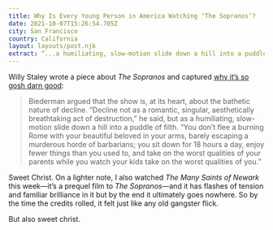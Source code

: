 ```yaml
---
title: Why Is Every Young Person in America Watching ‘The Sopranos’?
date: 2021-10-07T15:26:54.705Z
city: San Francisco
country: California
layout: layouts/post.njk
extract: “...a humiliating, slow-motion slide down a hill into a puddle of filth.”
---
```


Willy Staley wrote a piece about _The Sopranos_ and captured [why it’s so gosh darn good](https://www.nytimes.com/2021/09/29/magazine/sopranos.html):

> Biederman argued that the show is, at its heart, about the bathetic nature of decline. “Decline not as a romantic, singular, aesthetically breathtaking act of destruction,” he said, but as a humiliating, slow-motion slide down a hill into a puddle of filth. “You don’t flee a burning Rome with your beautiful beloved in your arms, barely escaping a murderous horde of barbarians; you sit down for 18 hours a day, enjoy fewer things than you used to, and take on the worst qualities of your parents while you watch your kids take on the worst qualities of you.”

Sweet Christ. On a lighter note, I also watched _The Many Saints of Newark_ this week—it’s a prequel film to _The Sopranos_—and it has flashes of tension and familiar brilliance in it but by the end it ultimately goes nowhere. So by the time the credits rolled, it felt just like any old gangster flick.

But also sweet christ.
